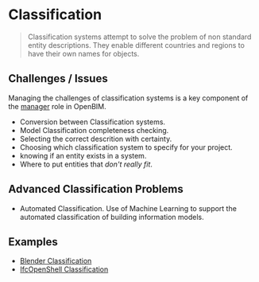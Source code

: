 # Classification

>Classification systems attempt to solve the problem of non standard entity descriptions. They enable different countries and regions to have their own names for objects.

## Challenges / Issues
Managing the challenges of classification systems is a key component of the [manager] role in OpenBIM.
* Conversion between Classification systems.
* Model Classification completeness checking.
* Selecting the correct descrition with certainty.
* Choosing which classification system to specify for your project.
* knowing if an entity exists in a system.
* Where to put entities that *don't really fit*.

## Advanced Classification Problems
* Automated Classification. Use of Machine Learning to support the automated classification of building information models.

## Examples
* [Blender Classification]
* [IfcOpenShell Classification]


[manager]: /Roles/Manager
[modeller]: /Roles/Modeller

[Blender Classification]: /Activities/BlenderClassification
[IfcOpenShell Classification]: /Activities/IfcOpenShellClassification
